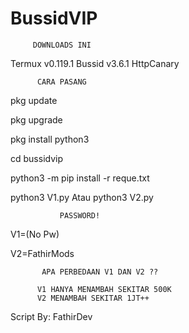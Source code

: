 # BussidVIP


         DOWNLOADS INI

Termux v0.119.1
Bussid v3.6.1
HttpCanary 


          CARA PASANG
          

pkg update

pkg upgrade

pkg install python3

cd bussidvip

python3 -m pip install -r reque.txt

python3 V1.py Atau python3 V2.py




               PASSWORD!

V1=(No Pw)

V2=FathirMods


           APA PERBEDAAN V1 DAN V2 ??

          V1 HANYA MENAMBAH SEKITAR 500K
          V2 MENAMBAH SEKITAR 1JT++


Script By: FathirDev
